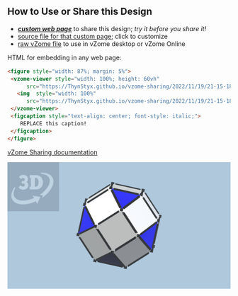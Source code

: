 
## How to Use or Share this Design

 - [***custom web page***][post] to share this design; *try it before you share it!*
 - [source file for that custom page][source]; click to customize
 - [raw vZome file][raw] to use in vZome desktop or vZome Online
 
 HTML for embedding in any web page:
 ```html
<figure style="width: 87%; margin: 5%">
  <vzome-viewer style="width: 100%; height: 60vh"
       src="https://ThynStyx.github.io/vzome-sharing/2022/11/19/21-15-18-Small-Rhombicuboctahedron/Small-Rhombicuboctahedron.vZome" >
    <img  style="width: 100%"
       src="https://ThynStyx.github.io/vzome-sharing/2022/11/19/21-15-18-Small-Rhombicuboctahedron/Small-Rhombicuboctahedron.png" >
  </vzome-viewer>
  <figcaption style="text-align: center; font-style: italic;">
     REPLACE this caption!
  </figcaption>
</figure>
 ```

[vZome Sharing documentation](https://vzome.github.io/vzome/sharing.html#how-it-works)

![Image](<Small-Rhombicuboctahedron.png>)


[post]: <https://ThynStyx.github.io/vzome-sharing/2022/11/19/Small-Rhombicuboctahedron-21-15-18.html>
[source]: <https://github.com/ThynStyx/vzome-sharing/edit/main/_posts/2022-11-19-Small-Rhombicuboctahedron-21-15-18.md>
[raw]: <https://raw.githubusercontent.com/ThynStyx/vzome-sharing/main/2022/11/19/21-15-18-Small-Rhombicuboctahedron/Small-Rhombicuboctahedron.vZome>